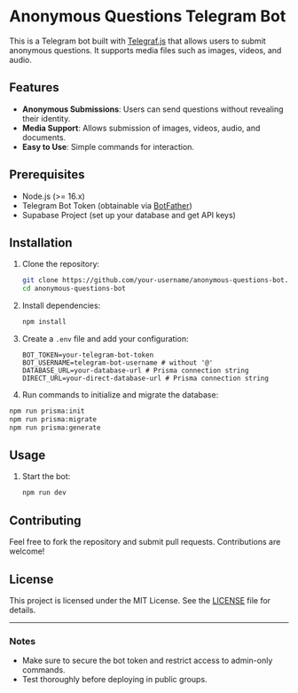# Anonymous Questions Telegram Bot

This is a Telegram bot built with [Telegraf.js](https://telegraf.js.org/) that allows users to submit anonymous questions. It supports media files such as images, videos, and audio.

## Features

- **Anonymous Submissions**: Users can send questions without revealing their identity.
- **Media Support**: Allows submission of images, videos, audio, and documents.
- **Easy to Use**: Simple commands for interaction.

## Prerequisites

- Node.js (>= 16.x)
- Telegram Bot Token (obtainable via [BotFather](https://core.telegram.org/bots#botfather))
- Supabase Project (set up your database and get API keys)

## Installation

1. Clone the repository:

   ```bash
   git clone https://github.com/your-username/anonymous-questions-bot.git
   cd anonymous-questions-bot
   ```

2. Install dependencies:

   ```bash
   npm install
   ```

3. Create a `.env` file and add your configuration:

   ```env
   BOT_TOKEN=your-telegram-bot-token
   BOT_USERNAME=telegram-bot-username # without '@'
   DATABASE_URL=your-database-url # Prisma connection string
   DIRECT_URL=your-direct-database-url # Prisma connection string
   ```

4. Run commands to initialize and migrate the database:

```bash
npm run prisma:init
npm run prisma:migrate
npm run prisma:generate
```

## Usage

1. Start the bot:

   ```bash
   npm run dev
   ```

## Contributing

Feel free to fork the repository and submit pull requests. Contributions are welcome!

## License

This project is licensed under the MIT License. See the [LICENSE](LICENSE) file for details.

---

### Notes

- Make sure to secure the bot token and restrict access to admin-only commands.
- Test thoroughly before deploying in public groups.
